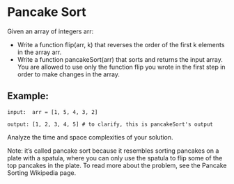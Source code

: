# Pancake Sort

Given an array of integers arr:

* Write a function flip(arr, k) that reverses the order of the first k elements in the array arr.
* Write a function pancakeSort(arr) that sorts and returns the input array. You are allowed to use only the function flip you wrote in the first step in order to make changes in the array.

## Example:

```
input:  arr = [1, 5, 4, 3, 2]

output: [1, 2, 3, 4, 5] # to clarify, this is pancakeSort's output
```

Analyze the time and space complexities of your solution.

Note: it’s called pancake sort because it resembles sorting pancakes on a plate with a spatula, where you can only use the spatula to flip some of the top pancakes in the plate. To read more about the problem, see the Pancake Sorting Wikipedia page.
